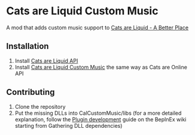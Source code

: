 # Cats are Liquid Custom Music
A mod that adds custom music support to [Cats are Liquid - A Better Place](https://store.steampowered.com/app/1188080)

## Installation
1. Install [Cats are Liquid API](https://github.com/cgytrus/CalApi)
2. Install [Cats are Liquid Custom Music](https://github.com/cgytrus/CalCustomMusic/releases/latest)
   the same way as Cats are Online API

## Contributing
1. Clone the repository
2. Put the missing DLLs into CalCustomMusic/libs (for a more detailed explanation,
   follow the [Plugin development](https://bepinex.github.io/bepinex_docs/master/articles/dev_guide/plugin_tutorial/1_setup.html)
   guide on the BepInEx wiki starting from Gathering DLL dependencies)
